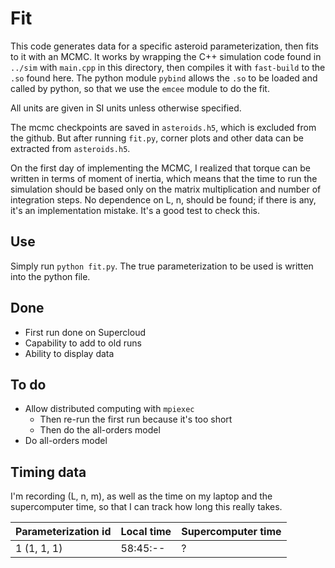 # Fit

This code generates data for a specific asteroid parameterization, then fits to it with an MCMC. It works by wrapping the C++ simulation code found in `../sim` with `main.cpp` in this directory, then compiles it with `fast-build` to the `.so` found here. The python module `pybind` allows the `.so` to be loaded and called by python, so that we use the `emcee` module to do the fit.

All units are given in SI units unless otherwise specified.

The mcmc checkpoints are saved in `asteroids.h5`, which is excluded from the github. But after running `fit.py`, corner plots and other data can be extracted from `asteroids.h5`.

On the first day of implementing the MCMC, I realized that torque can be written in terms of moment of inertia, which means that the time to run the simulation should be based only on the matrix multiplication and number of integration steps. No dependence on L, n,  should be found; if there is any, it's an implementation mistake. It's a good test to check this.

## Use
Simply run `python fit.py`. The true parameterization to be used is written into the python file.

## Done
* First run done on Supercloud
* Capability to add to old runs
* Ability to display data

## To do
* Allow distributed computing with `mpiexec`
    - Then re-run the first run because it's too short
    - Then do the all-orders model
* Do all-orders model

## Timing data
I'm recording (L, n, m), as well as the time on my laptop and the supercomputer time, so that I can track how long this really takes.

|Parameterization id | Local time | Supercomputer time |
|--------------------|------------|--------------------|
| 1 (1, 1, 1)        | 58:45:--   | ?                  |

